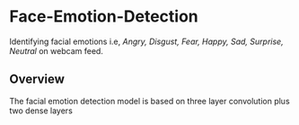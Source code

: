# Face-Emotion-Detection

Identifying facial emotions i.e, *Angry, Disgust, Fear, Happy, Sad, Surprise, Neutral* on webcam feed.

## Overview

The facial emotion detection model is based on three layer convolution plus two dense layers 
